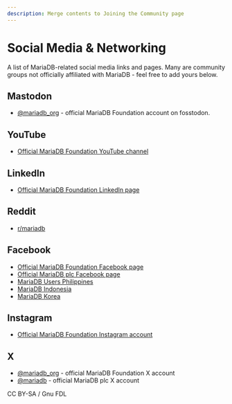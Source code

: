 ```yaml
---
description: Merge contents to Joining the Community page
---
```


# Social Media & Networking

A list of MariaDB-related social media links and pages. Many are community groups not officially affiliated with MariaDB - feel free to add yours below.

## Mastodon

* [@mariadb\_org](https://fosstodon.org/@mariadb_org) - official MariaDB Foundation account on fosstodon.

## YouTube

* [Official MariaDB Foundation YouTube channel](https://www.youtube.com/c/MariaDBFoundation)

## LinkedIn

* [Official MariaDB Foundation LinkedIn page](https://www.linkedin.com/company/mariadb-foundation)

## Reddit

* [r/mariadb](https://www.reddit.com/r/mariadb)

## Facebook

* [Official MariaDB Foundation Facebook page](https://www.facebook.com/mariadb.org/)
* [Official MariaDB plc Facebook page](https://www.facebook.com/MariaDB.dbms)
* [MariaDB Users Philippines](https://www.facebook.com/groups/mariadbph)
* [MariaDB Indonesia](https://www.facebook.com/groups/mariadb)
* [MariaDB Korea](https://www.facebook.com/groups/mariadbkorea)

## Instagram

* [Official MariaDB Foundation Instagram account](https://www.instagram.com/mariadb_org)

## X

* [@mariadb\_org](https://x.com/mariadb_org) - official MariaDB Foundation X account
* [@mariadb](https://x.com/mariadb) - official MariaDB plc X account

CC BY-SA / Gnu FDL
